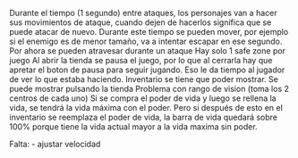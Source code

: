 Durante el tiempo (1 segundo) entre ataques, los personajes van a hacer sus movimientos de ataque, cuando dejen de hacerlos significa que se puede atacar de nuevo. Durante este tiempo se pueden mover, por ejemplo si el enemigo es de menor tamaño, va a intentar escapar en ese segundo. 
Por ahora se pueden atravesar durante un ataque 
Hay solo 1 safe zone por juego
Al abrir la tienda se pausa el juego, por lo que al cerrarla hay que apretar el boton de pausa para seguir jugando. Eso le da tiempo al jugador de ver lo que estaba haciendo.
Inventario se tiene que poder mostrar. Se puede mostrar pulsando la tienda
Problema con rango de vision (toma los 2 centros de cada uno)
Si se compra el poder de vida y luego se rellena la vida, se tendrá la vida máxima con el poder. Pero si después de esto en el inventario se reemplaza el poder de vida, la barra de vida quedará sobre 100% porque tiene la vida actual mayor a la vida maxima sin poder.

Falta:
	- ajustar velocidad